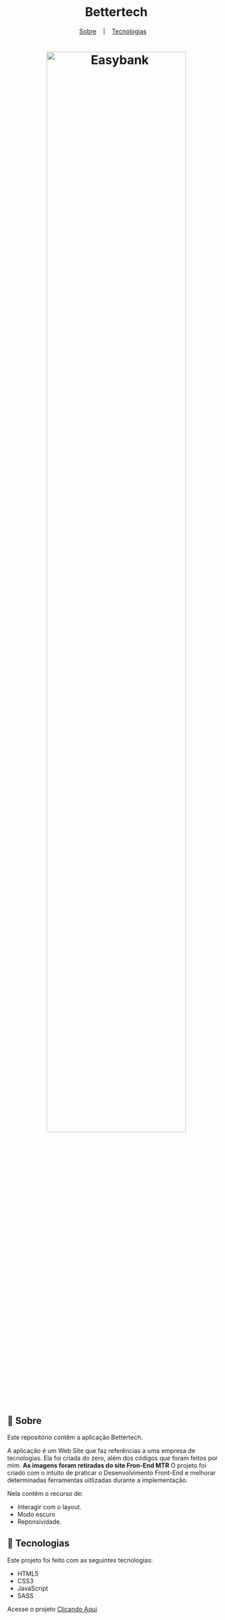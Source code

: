 <h1 align="center">Bettertech</h1>

<p align="center">
  <a href="#book-sobre">Sobre</a>
  &nbsp;&nbsp;&nbsp;|&nbsp;&nbsp;&nbsp;
  <a href="#hammer-tecnologias">Tecnologias</a>
  &nbsp;&nbsp;&nbsp;
<p>

<h1 align="center" display="flex">
  <img src="https://user-images.githubusercontent.com/80855598/147250849-3b6c9aa9-da0d-4f24-b1b7-e58f8cc175cf.png" width="80%" alt="Easybank" title="Easybank">
</h1>

## :book: Sobre
Este repositório contêm a aplicação Bettertech.

A aplicação é um Web Site que faz referências a uma empresa de tecnologias.
Ela foi criada do zero, além dos códigos que foram feitos por mim.
**As imagens foram retiradas do site Fron-End MTR**
O projeto foi criado com o intuito de praticar o Desenvolvimento Front-End e melhorar determinadas ferramentas uitlizadas durante a implementação.

Nela contêm o recurso de: 
- Interagir com o layout.
- Modo escuro
- Reponsividade.

## :hammer: Tecnologias
Este projeto foi feito com as seguintes tecnologias:
- HTML5
- CSS3
- JavaScript 
- SASS

Acesse o projeto [Clicando Aqui](https://jhonlsn.github.io/Bettertech/) 
